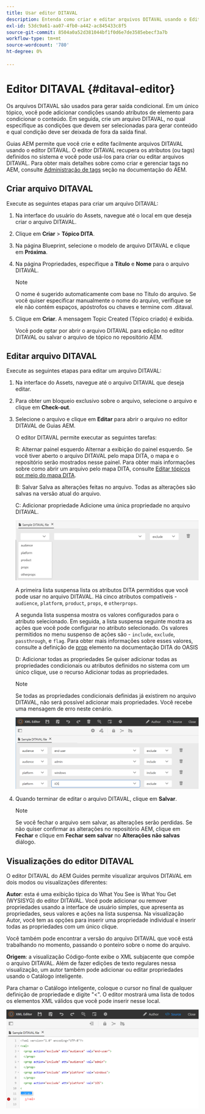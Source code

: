 ```yaml
---
title: Usar editor DITAVAL
description: Entenda como criar e editar arquivos DITAVAL usando o Editor DIVATAL nos Guias AEM. Saber como o editor DITAVAL oferece suporte a arquivos DITAVAL em visualizações de autor e origem.
exl-id: 53dc9a61-aa07-4fb0-a442-ac845433c8f5
source-git-commit: 8504a0a52d381044bf1f0d6e7de3585ebecf3a7b
workflow-type: tm+mt
source-wordcount: '780'
ht-degree: 0%

---
```


# Editor DITAVAL {#ditaval-editor}

Os arquivos DITAVAL são usados para gerar saída condicional. Em um único tópico, você pode adicionar condições usando atributos de elemento para condicionar o conteúdo. Em seguida, crie um arquivo DITAVAL, no qual especifique as condições que devem ser selecionadas para gerar conteúdo e qual condição deve ser deixada de fora da saída final.

Guias AEM permite que você crie e edite facilmente arquivos DITAVAL usando o editor DITAVAL. O editor DITAVAL recupera os atributos \(ou tags\) definidos no sistema e você pode usá-los para criar ou editar arquivos DITAVAL. Para obter mais detalhes sobre como criar e gerenciar tags no AEM, consulte [Administração de tags](https://experienceleague.adobe.com/docs/experience-manager-cloud-service/sites/authoring/features/tags.html?lang=en) seção na documentação do AEM.

## Criar arquivo DITAVAL

Execute as seguintes etapas para criar um arquivo DITAVAL:

1. Na interface do usuário do Assets, navegue até o local em que deseja criar o arquivo DITAVAL.

1. Clique em **Criar** \> **Tópico DITA**.

1. Na página Blueprint, selecione o modelo de arquivo DITAVAL e clique em **Próxima**.

1. Na página Propriedades, especifique a **Título** e **Nome** para o arquivo DITAVAL.

   >[!NOTE]
   >
   > O nome é sugerido automaticamente com base no Título do arquivo. Se você quiser especificar manualmente o nome do arquivo, verifique se ele não contém espaços, apóstrofos ou chaves e termine com .ditaval.

1. Clique em **Criar**. A mensagem Topic Created (Tópico criado) é exibida.

   Você pode optar por abrir o arquivo DITAVAL para edição no editor DITAVAL ou salvar o arquivo de tópico no repositório AEM.


## Editar arquivo DITAVAL

Execute as seguintes etapas para editar um arquivo DITAVAL:

1. Na interface do Assets, navegue até o arquivo DITAVAL que deseja editar.

1. Para obter um bloqueio exclusivo sobre o arquivo, selecione o arquivo e clique em **Check-out**.

1. Selecione o arquivo e clique em **Editar** para abrir o arquivo no editor DITAVAL de Guias AEM.

   O editor DITAVAL permite executar as seguintes tarefas:

   R: Alternar painel esquerdo Alternar a exibição do painel esquerdo. Se você tiver aberto o arquivo DITAVAL pelo mapa DITA, o mapa e o repositório serão mostrados nesse painel. Para obter mais informações sobre como abrir um arquivo pelo mapa DITA, consulte [Editar tópicos por meio do mapa DITA](map-editor-advanced-map-editor.md#id17ACJ0F0FHS).

   B: Salvar Salva as alterações feitas no arquivo. Todas as alterações são salvas na versão atual do arquivo.

   C: Adicionar propriedade Adicione uma única propriedade no arquivo DITAVAL.

   ![](images/ditaval-editor-props.png)

   A primeira lista suspensa lista os atributos DITA permitidos que você pode usar no arquivo DITAVAL. Há cinco atributos compatíveis - `audience`, `platform`, `product`, `props`, e `otherprops`.

   A segunda lista suspensa mostra os valores configurados para o atributo selecionado. Em seguida, a lista suspensa seguinte mostra as ações que você pode configurar no atributo selecionado. Os valores permitidos no menu suspenso de ações são - `include`, `exclude`, `passthrough`, e `flag`. Para obter mais informações sobre esses valores, consulte a definição de [prop](http://docs.oasis-open.org/dita/dita/v1.3/errata01/os/complete/part3-all-inclusive/langRef/ditaval/ditaval-prop.html#ditaval-prop) elemento na documentação DITA do OASIS

   D: Adicionar todas as propriedades Se quiser adicionar todas as propriedades condicionais ou atributos definidos no sistema com um único clique, use o recurso Adicionar todas as propriedades.

   >[!NOTE]
   >
   > Se todas as propriedades condicionais definidas já existirem no arquivo DITAVAL, não será possível adicionar mais propriedades. Você recebe uma mensagem de erro neste cenário.

   ![](images/ditaval-all-props.png)

1. Quando terminar de editar o arquivo DITAVAL, clique em **Salvar**.

   >[!NOTE]
   >
   > Se você fechar o arquivo sem salvar, as alterações serão perdidas. Se não quiser confirmar as alterações no repositório AEM, clique em **Fechar** e clique em **Fechar sem salvar** no **Alterações não salvas** diálogo.


## Visualizações do editor DITAVAL

O editor DITAVAL do AEM Guides permite visualizar arquivos DITAVAL em dois modos ou visualizações diferentes:

**Autor**: esta é uma exibição típica do What You See is What You Get \(WYSISYG\) do editor DITAVAL. Você pode adicionar ou remover propriedades usando a interface de usuário simples, que apresenta as propriedades, seus valores e ações na lista suspensa. Na visualização Autor, você tem as opções para inserir uma propriedade individual e inserir todas as propriedades com um único clique.

Você também pode encontrar a versão do arquivo DITAVAL que você está trabalhando no momento, passando o ponteiro sobre o nome do arquivo.

**Origem**: a visualização Código-fonte exibe o XML subjacente que compõe o arquivo DITAVAL. Além de fazer edições de texto regulares nessa visualização, um autor também pode adicionar ou editar propriedades usando o Catálogo inteligente.

Para chamar o Catálogo inteligente, coloque o cursor no final de qualquer definição de propriedade e digite &quot;&lt;&quot;. O editor mostrará uma lista de todos os elementos XML válidos que você pode inserir nesse local.

![](images/ditaval-source-view.png)
